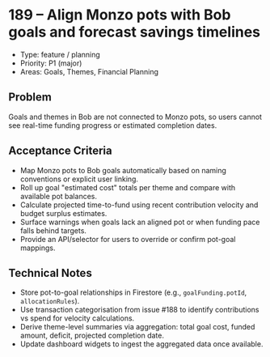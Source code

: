 # 189 – Align Monzo pots with Bob goals and forecast savings timelines

- Type: feature / planning
- Priority: P1 (major)
- Areas: Goals, Themes, Financial Planning

## Problem
Goals and themes in Bob are not connected to Monzo pots, so users cannot see real-time funding progress or estimated completion dates.

## Acceptance Criteria
- Map Monzo pots to Bob goals automatically based on naming conventions or explicit user linking.
- Roll up goal "estimated cost" totals per theme and compare with available pot balances.
- Calculate projected time-to-fund using recent contribution velocity and budget surplus estimates.
- Surface warnings when goals lack an aligned pot or when funding pace falls behind targets.
- Provide an API/selector for users to override or confirm pot-goal mappings.

## Technical Notes
- Store pot-to-goal relationships in Firestore (e.g., `goalFunding.potId`, `allocationRules`).
- Use transaction categorisation from issue #188 to identify contributions vs spend for velocity calculations.
- Derive theme-level summaries via aggregation: total goal cost, funded amount, deficit, projected completion date.
- Update dashboard widgets to ingest the aggregated data once available.
